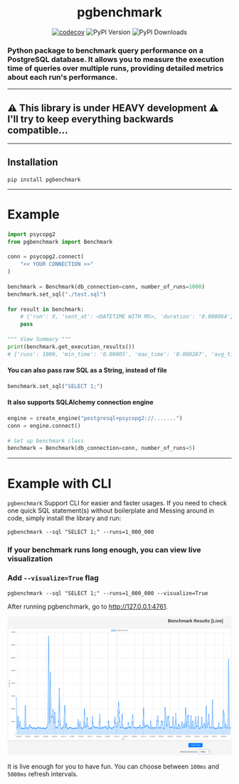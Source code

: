 <div align="center">

# pgbenchmark

[![codecov](https://codecov.io/github/GujaLomsadze/pgbenchmark/graph/badge.svg?token=J2VYSHFE1K)](https://codecov.io/github/GujaLomsadze/pgbenchmark)
![PyPI Version](https://img.shields.io/pypi/v/pgbenchmark.svg)
![PyPI Downloads](https://img.shields.io/pypi/dm/pgbenchmark.svg)

</div>

<h3>
Python package to benchmark query performance on a PostgreSQL database. It allows you to measure the
execution time of queries over multiple runs, providing detailed metrics about each run's performance.
</h3>


---

## ⚠️ This library is under HEAVY development ⚠️ <br> I'll try to keep everything backwards compatible...

---

## Installation

```shell
pip install pgbenchmark
```

---

# Example

```python
import psycopg2
from pgbenchmark import Benchmark

conn = psycopg2.connect(
    "<< YOUR CONNECTION >>"
)

benchmark = Benchmark(db_connection=conn, number_of_runs=1000)
benchmark.set_sql("./test.sql")

for result in benchmark:
    # {'run': X, 'sent_at': <DATETIME WITH MS>, 'duration': '0.000064'}
    pass

""" View Summary """
print(benchmark.get_execution_results())
# {'runs': 1000, 'min_time': '0.00005', 'max_time': '0.000287', 'avg_time': '0.000072'}
```

#### You can also pass raw SQL as a String, instead of file

```python
benchmark.set_sql("SELECT 1;")
```

#### It also supports SQLAlchemy connection engine

```python
engine = create_engine("postgresql+psycopg2://.......")
conn = engine.connect()

# Set up benchmark class
benchmark = Benchmark(db_connection=conn, number_of_runs=5)
```

---

# Example with CLI

`pgbenchmark` Support CLI for easier and faster usages. If you need to check one quick SQL statement(s) without
boilerplate and Messing around in code, simply install the library and run:

```shell
pgbenchmark --sql "SELECT 1;" --runs=1_000_000
```

### If your benchmark runs long enough, you can view live visualization

### Add `--visualize=True` flag

```shell
pgbenchmark --sql "SELECT 1;" --runs=1_000_000 --visualize=True
```

After running pgbenchmark, go
to <a href="http://127.0.0.1:4761" class="external-link" target="_blank">http://127.0.0.1:4761</a>.

<img src="examples/ui_screenshot.png" alt="img.png" width="900"/>

It is live enough for you to have fun. You can choose between `100ms` and `5000ms` refresh intervals.
